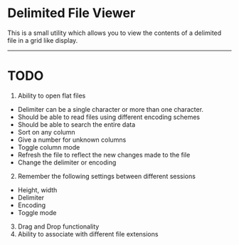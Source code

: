 Delimited File Viewer
=====================
This is a small utility which allows you to view the contents of a delimited file in a grid like display.

- - -

TODO
====
1. Ability to open flat files
  - Delimiter can be a single character or more than one character.
  - Should be able to read files using different encoding schemes
  - Should be able to search the entire data
  - Sort on any column
  - Give a number for unknown columns
  - Toggle column mode
  - Refresh the file to reflect the new changes made to the file
  - Change the delimiter or encoding
2. Remember the following settings between different sessions
  - Height, width
  - Delimiter
  - Encoding
  - Toggle mode
3. Drag and Drop functionality
4. Ability to associate with different file extensions

